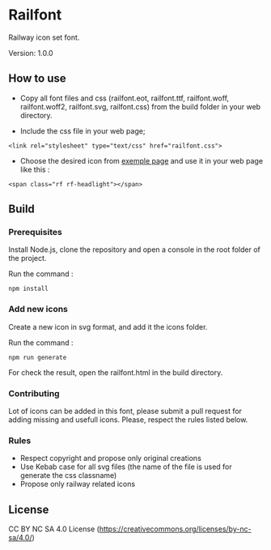 # Railfont

Railway icon set font.

Version: 1.0.0

## How to use

- Copy all font files and css (railfont.eot, railfont.ttf, railfont.woff, railfont.woff2, railfont.svg, railfont.css) from the build folder in your web directory.

- Include the css file in your web page;
```
<link rel="stylesheet" type="text/css" href="railfont.css">
```

- Choose the desired icon from [exemple page](./build/railfont.html) and use it in your web page like this :
```
<span class="rf rf-headlight"></span>
```

## Build


### Prerequisites

Install Node.js, clone the repository and open a console in the root folder of the project.

Run the command :
```
npm install
```

### Add new icons

Create a new icon in svg format, and add it the icons folder.

Run the command :
```
npm run generate
```

For check the result, open the railfont.html in the build directory.

### Contributing

Lot of icons can be added in this font, please submit a pull request for adding missing and usefull icons.
Please, respect the rules listed below.

### Rules

- Respect copyright and propose only original creations
- Use Kebab case for all svg files (the name of the file is used for generate the css classname)
- Propose only railway related icons

## License

CC BY NC SA 4.0 License (https://creativecommons.org/licenses/by-nc-sa/4.0/)
